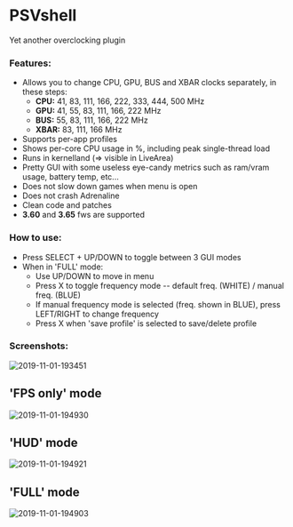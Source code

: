 # PSVshell
Yet another overclocking plugin

### Features:
- Allows you to change CPU, GPU, BUS and XBAR clocks separately, in these steps:
  - **CPU:** 41, 83, 111, 166, 222, 333, 444, 500 MHz
  - **GPU:** 41, 55, 83, 111, 166, 222 MHz
  - **BUS:** 55, 83, 111, 166, 222 MHz
  - **XBAR:** 83, 111, 166 MHz
- Supports per-app profiles
- Shows per-core CPU usage in %, including peak single-thread load
- Runs in kernelland (=> visible in LiveArea)
- Pretty GUI with some useless eye-candy metrics such as ram/vram usage, battery temp, etc...
- Does not slow down games when menu is open
- Does not crash Adrenaline
- Clean code and patches
- **3.60** and **3.65** fws are supported

### How to use:
- Press SELECT + UP/DOWN to toggle between 3 GUI modes
- When in 'FULL' mode:
  - Use UP/DOWN to move in menu
  - Press X to toggle frequency mode -- default freq. (WHITE) / manual freq. (BLUE)
  - If manual frequency mode is selected (freq. shown in BLUE), press LEFT/RIGHT to change frequency
  - Press X when 'save profile' is selected to save/delete profile

### Screenshots:
![2019-11-01-193451](https://user-images.githubusercontent.com/12598379/68050015-9a1f5b00-fce4-11e9-80dc-e358e7527bac.png)

## 'FPS only' mode
![2019-11-01-194930](https://user-images.githubusercontent.com/12598379/68051962-e10f4f80-fce8-11e9-92d0-9662cc6f0d04.png)

## 'HUD' mode
![2019-11-01-194921](https://user-images.githubusercontent.com/12598379/68051994-f5534c80-fce8-11e9-9f20-ee2ced7a5cf9.png)

## 'FULL' mode
![2019-11-01-194903](https://user-images.githubusercontent.com/12598379/68052016-03a16880-fce9-11e9-8e82-218749d06694.png)
